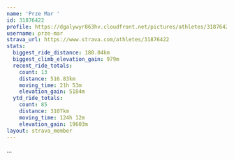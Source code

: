 ```yaml
---
name: 'Prze Mar '
id: 31876422
profile: https://dgalywyr863hv.cloudfront.net/pictures/athletes/31876422/22548952/4/large.jpg
username: prze-mar
strava_url: https://www.strava.com/athletes/31876422
stats:
  biggest_ride_distance: 180.04km
  biggest_climb_elevation_gain: 979m
  recent_ride_totals:
    count: 13
    distance: 516.83km
    moving_time: 21h 53m
    elevation_gain: 5184m
  ytd_ride_totals:
    count: 85
    distance: 3107km
    moving_time: 124h 12m
    elevation_gain: 19603m
layout: strava_member
--- 
```

...
